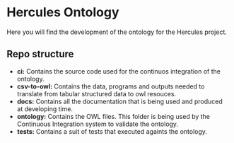 # Hercules Ontology
Here you will find the development of the ontology for the Hercules project.

## Repo structure

 - **ci:** Contains the source code used for the continuos integration of the ontology.
 - **csv-to-owl:** Contains the data, programs and outputs needed to translate from tabular structured data to owl resouces.
 - **docs:** Contains all the documentation that is being used and produced at developing time.
 - **ontology:** Contains the OWL files. This folder is being used by the Continuous Integration system to validate the ontology.
 - **tests:** Contains a suit of tests that executed againts the ontology.
